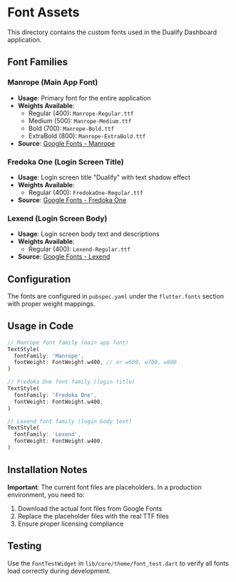 # Font Assets

This directory contains the custom fonts used in the Dualify Dashboard application.

## Font Families

### Manrope (Main App Font)
- **Usage**: Primary font for the entire application
- **Weights Available**:
  - Regular (400): `Manrope-Regular.ttf`
  - Medium (500): `Manrope-Medium.ttf`
  - Bold (700): `Manrope-Bold.ttf`
  - ExtraBold (800): `Manrope-ExtraBold.ttf`
- **Source**: [Google Fonts - Manrope](https://fonts.google.com/specimen/Manrope)

### Fredoka One (Login Screen Title)
- **Usage**: Login screen title "Dualify" with text shadow effect
- **Weights Available**:
  - Regular (400): `FredokaOne-Regular.ttf`
- **Source**: [Google Fonts - Fredoka One](https://fonts.google.com/specimen/Fredoka+One)

### Lexend (Login Screen Body)
- **Usage**: Login screen body text and descriptions
- **Weights Available**:
  - Regular (400): `Lexend-Regular.ttf`
- **Source**: [Google Fonts - Lexend](https://fonts.google.com/specimen/Lexend)

## Configuration

The fonts are configured in `pubspec.yaml` under the `flutter.fonts` section with proper weight mappings.

## Usage in Code

```dart
// Manrope font family (main app font)
TextStyle(
  fontFamily: 'Manrope',
  fontWeight: FontWeight.w400, // or w500, w700, w800
)

// Fredoka One font family (login title)
TextStyle(
  fontFamily: 'Fredoka One',
  fontWeight: FontWeight.w400,
)

// Lexend font family (login body text)
TextStyle(
  fontFamily: 'Lexend',
  fontWeight: FontWeight.w400,
)
```

## Installation Notes

**Important**: The current font files are placeholders. In a production environment, you need to:

1. Download the actual font files from Google Fonts
2. Replace the placeholder files with the real TTF files
3. Ensure proper licensing compliance

## Testing

Use the `FontTestWidget` in `lib/core/theme/font_test.dart` to verify all fonts load correctly during development.